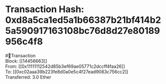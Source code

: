 
Transaction Hash: 0xd8a5ca1ed5a1b66387b21bf414b25a590917163108bc76d8d27e80189956c4f8
====================================================================================
  
#💸Transaction  
Block: [[14456663]]  
From: [[0x11111112542d85b3ef69ae05771c2dccff4faa26]]  
To: [[0xc02aaa39b223fe8d0a0e5c4f27ead9083c756cc2]]  
Transferred: 3.0 Ether